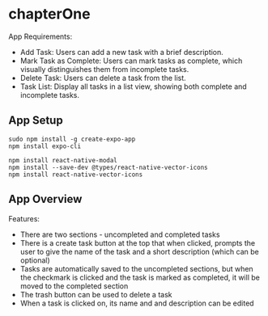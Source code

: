 # chapterOne

App Requirements:
- Add Task: Users can add a new task with a brief description.
- Mark Task as Complete: Users can mark tasks as complete, which visually distinguishes them from incomplete tasks.
- Delete Task: Users can delete a task from the list.
- Task List: Display all tasks in a list view, showing both complete and incomplete tasks.  

## App Setup 
```
sudo npm install -g create-expo-app  
npm install expo-cli

npm install react-native-modal
npm install --save-dev @types/react-native-vector-icons
npm install react-native-vector-icons
```

## App Overview 

Features: 
- There are two sections - uncompleted and completed tasks 
- There is a create task button at the top that when clicked, prompts the user to give the name of the task and a short description (which can be optional) 
- Tasks are automatically saved to the uncompleted sections, but when the checkmark is clicked and the task is marked as completed, it will be moved to the completed section 
- The trash button can be used to delete a task 
- When a task is clicked on, its name and and description can be edited 
